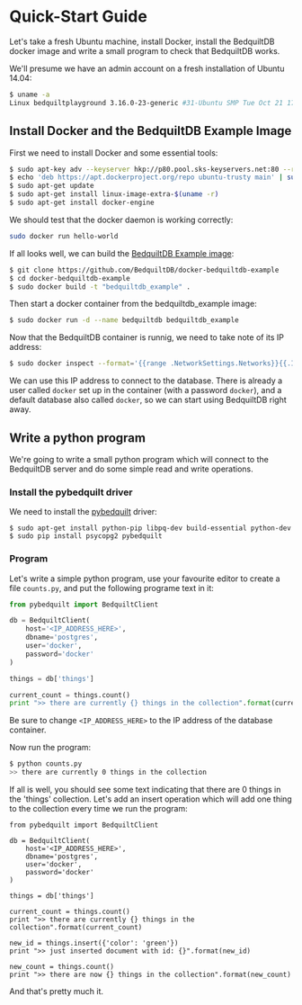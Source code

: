 # Quick-Start Guide

Let's take a fresh Ubuntu machine, install Docker, install the BedquiltDB docker image
and write a small program to check that BedquiltDB works.

We'll presume we have an admin account on a fresh installation of Ubuntu 14.04:

```bash
$ uname -a
Linux bedquiltplayground 3.16.0-23-generic #31-Ubuntu SMP Tue Oct 21 17:56:17 UTC 2014 x86_64 x86_64 x86_64 GNU/Linux
```

## Install Docker and the BedquiltDB Example Image

First we need to install Docker and some essential tools:

```bash
$ sudo apt-key adv --keyserver hkp://p80.pool.sks-keyservers.net:80 --recv-keys 58118E89F3A912897C070ADBF76221572C52609D
$ echo 'deb https://apt.dockerproject.org/repo ubuntu-trusty main' | sudo tee /etc/apt/sources.list.d/docker.list
$ sudo apt-get update
$ sudo apt-get install linux-image-extra-$(uname -r)
$ sudo apt-get install docker-engine
```

We should test that the docker daemon is working correctly:

```bash
sudo docker run hello-world
```

If all looks well, we can build the [BedquiltDB Example image](https://github.com/BedquiltDB/docker-bedquiltdb-example):

```bash
$ git clone https://github.com/BedquiltDB/docker-bedquiltdb-example
$ cd docker-bedquiltdb-example
$ sudo docker build -t "bedquiltdb_example" .
```

Then start a docker container from the bedquiltdb_example image:

```bash
$ sudo docker run -d --name bedquiltdb bedquiltdb_example
```

Now that the BedquiltDB container is runnig, we need to take note of its IP address:

```bash
$ sudo docker inspect --format='{{range .NetworkSettings.Networks}}{{.IPAddress}}{{end}}' bedquiltdb
```

We can use this IP address to connect to the database. There is already a user called `docker` set up
in the container (with a password `docker`), and a default database also called `docker`, so we can start
using BedquiltDB right away.


## Write a python program

We're going to write a small python program which will connect to the BedquiltDB server and do
some simple read and write operations.

### Install the pybedquilt driver

We need to install the [pybedquilt](https://pypi.python.org/pypi/pybedquilt) driver:

```
$ sudo apt-get install python-pip libpq-dev build-essential python-dev
$ sudo pip install psycopg2 pybedquilt
```

### Program

Let's write a simple python program, use your favourite editor to create a file `counts.py`, and
put the following programe text in it:

```python
from pybedquilt import BedquiltClient

db = BedquiltClient(
    host='<IP_ADDRESS_HERE>',
    dbname='postgres',
    user='docker',
    password='docker'
)

things = db['things']

current_count = things.count()
print ">> there are currently {} things in the collection".format(current_count)

```

Be sure to change `<IP_ADDRESS_HERE>` to the IP address of the database container.

Now run the program:

```bash
$ python counts.py
>> there are currently 0 things in the collection
```

If all is well, you should see some text indicating that there are 0 things in
the 'things' collection. Let's add an insert operation which will add one
thing to the collection every time we run the program:

```
from pybedquilt import BedquiltClient

db = BedquiltClient(
    host='<IP_ADDRESS_HERE>',
    dbname='postgres',
    user='docker',
    password='docker'
)

things = db['things']

current_count = things.count()
print ">> there are currently {} things in the collection".format(current_count)

new_id = things.insert({'color': 'green'})
print ">> just inserted document with id: {}".format(new_id)

new_count = things.count()
print ">> there are now {} things in the collection".format(new_count)
```

And that's pretty much it.

